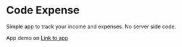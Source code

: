 # Code Expense

Simple app to track your income and expenses. No server side code.

App demo on [Link to app](https://8lrrdq-5173.csb.app/)
